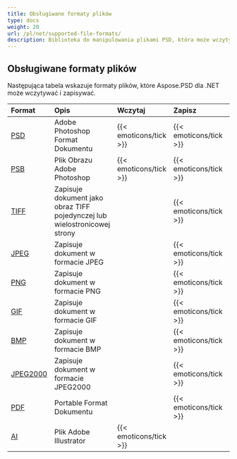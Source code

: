 ```yaml
---
title: Obsługiwane formaty plików
type: docs
weight: 20
url: /pl/net/supported-file-formats/
description: Biblioteka do manipulowania plikami PSD, która może wczytywać i zapisywać formaty plików takie jak PSD, PSB, TIFF, JPEG, PNG, GIF, BMP i PDF.
---
```


## **Obsługiwane formaty plików**
Następująca tabela wskazuje formaty plików, które Aspose.PSD dla .NET może wczytywać i zapisywać.

|**Format**|**Opis**|**Wczytaj**|**Zapisz**|**Uwagi**|
| :- | :- | :- | :- | :- |
|[PSD](https://wiki.fileformat.com/image/psd/)|Adobe Photoshop Format Dokumentu|{{< emoticons/tick >}}|{{< emoticons/tick >}}| |
|[PSB](https://wiki.fileformat.com/image/psb/)|Plik Obrazu Adobe Photoshop|{{< emoticons/tick >}}|{{< emoticons/tick >}}| |
|[TIFF](https://wiki.fileformat.com/image/tiff)|Zapisuje dokument jako obraz TIFF pojedynczej lub wielostronicowej strony| |{{< emoticons/tick >}}| |
|[JPEG](https://wiki.fileformat.com/image/jpeg/)|Zapisuje dokument w formacie JPEG| |{{< emoticons/tick >}}| |
|[PNG](https://wiki.fileformat.com/image/png/)|Zapisuje dokument w formacie PNG| |{{< emoticons/tick >}}| |
|[GIF](https://wiki.fileformat.com/image/gif/)|Zapisuje dokument w formacie GIF| |{{< emoticons/tick >}}| |
|[BMP](https://wiki.fileformat.com/image/bmp/)|Zapisuje dokument w formacie BMP| |{{< emoticons/tick >}}| |
|[JPEG2000](https://wiki.fileformat.com/image/jp2/)|Zapisuje dokument w formacie JPEG2000| |{{< emoticons/tick >}}| |
|[PDF](https://wiki.fileformat.com/view/pdf/)|Portable Format Dokumentu| |{{< emoticons/tick >}}| |
|[AI](/psd/pl/net/ai-adobe-illustrator-format/)|Plik Adobe Illustrator|{{< emoticons/tick >}}| | |
